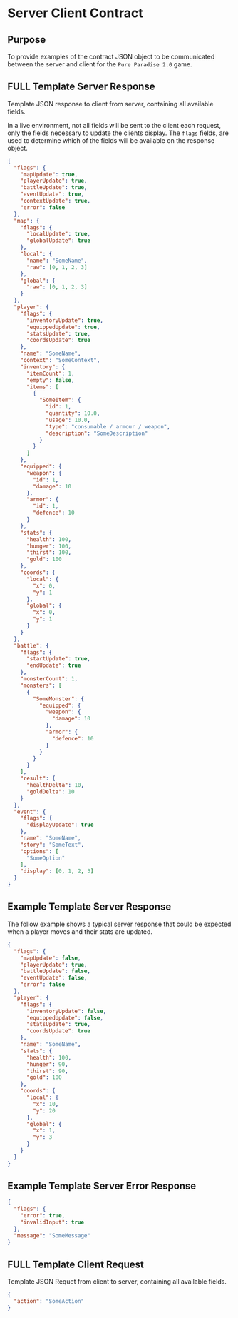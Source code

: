 # Server Client Contract

## Purpose
To provide examples of the contract JSON object to be communicated between the server and client for the `Pure
 Paradise 2.0` game. 

## FULL Template Server Response
Template JSON response to client from server, containing all available fields.

In a live environment, not all fields will be sent to the client each request, only the fields necessary to update the
 clients display. The `flags` fields, are used to determine which of the fields will be available on the response
  object.

```JSON
{
  "flags": {
    "mapUpdate": true,
    "playerUpdate": true,
    "battleUpdate": true,
    "eventUpdate": true,
    "contextUpdate": true,
    "error": false
  },
  "map": {
    "flags": {
      "localUpdate": true,
      "globalUpdate": true 
    },
    "local": {
      "name": "SomeName",
      "raw": [0, 1, 2, 3]
    },
    "global": {
      "raw": [0, 1, 2, 3]
    }
  },
  "player": {
    "flags": {
      "inventoryUpdate": true,
      "equippedUpdate": true,
      "statsUpdate": true,
      "coordsUpdate": true
    },
    "name": "SomeName",
    "context": "SomeContext",
    "inventory": {
      "itemCount": 1,
      "empty": false,
      "items": [
        {
          "SomeItem": {
            "id": 1,
            "quantity": 10.0,
            "usage": 10.0,
            "type": "consumable / armour / weapon",
            "description": "SomeDescription"
          }
        }
      ]
    },
    "equipped": {
      "weapon": {
        "id": 1,
        "damage": 10
      },
      "armor": {
        "id": 1,
        "defence": 10
      }
    },
    "stats": {
      "health": 100,
      "hunger": 100,
      "thirst": 100,
      "gold": 100
    },
    "coords": {
      "local": {
        "x": 0,
        "y": 1
      },
      "global": {
        "x": 0,
        "y": 1
      }
    }
  },
  "battle": {
    "flags": {
      "startUpdate": true,
      "endUpdate": true
    },
    "monsterCount": 1,
    "monsters": [
      {
        "SomeMonster": {
          "equipped": {
            "weapon": {
              "damage": 10
            },
            "armor": {
              "defence": 10
            }
          }
        }
      }
    ],
    "result": {
      "healthDelta": 10,
      "goldDelta": 10
    }
  },
  "event": {
    "flags": {
      "displayUpdate": true
    },
    "name": "SomeName",
    "story": "SomeText",
    "options": [
      "SomeOption"
    ],
    "display": [0, 1, 2, 3]
  }
}
```

## Example Template Server Response

The follow example shows a typical server response that could be expected when a player moves and their stats are
 updated.

```JSON
{
  "flags": {
    "mapUpdate": false,
    "playerUpdate": true,
    "battleUpdate": false,
    "eventUpdate": false,
    "error": false
  },
  "player": {
    "flags": {
      "inventoryUpdate": false,
      "equippedUpdate": false,
      "statsUpdate": true,
      "coordsUpdate": true
    },
    "name": "SomeName",
    "stats": {
      "health": 100,
      "hunger": 90,
      "thirst": 90,
      "gold": 100
    },
    "coords": {
      "local": {
        "x": 10,
        "y": 20
      },
      "global": {
        "x": 1,
        "y": 3
      }
    }
  }
}
```

## Example Template Server Error Response
```JSON
{
  "flags": {
    "error": true,
    "invalidInput": true
  },
  "message": "SomeMessage"
}
```

## FULL Template Client Request

Template JSON Requet from client to server, containing all available fields.
```JSON
{
  "action": "SomeAction"
}
```

